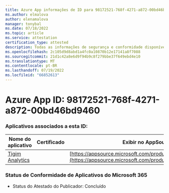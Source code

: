 ```yaml
---
title: Azure App informações de ID para 98172521-768f-4271-a872-00bd46bd9460
ms.author: elmalova
author: elenamalova
manager: tonybal
ms.date: 07/18/2022
ms.topic: article
ms.service: attestation
certification_type: attested
description: Todas as informações de segurança e conformidade disponíveis para 98172521-768f-4271-a872-00bd46bd9460.
ms.openlocfilehash: 2c105d9d8abd1a4fc0a10870b12e17141a8f7088
ms.sourcegitcommit: 21d1c42a8e6d9f94b9c8f279bbe37f649ebd4e10
ms.translationtype: MT
ms.contentlocale: pt-BR
ms.lasthandoff: 07/19/2022
ms.locfileid: "66852613"
---
```

# <a name="azure-app-id-98172521-768f-4271-a872-00bd46bd9460"></a>Azure App ID: 98172521-768f-4271-a872-00bd46bd9460


### <a name="apps-associated-with-this-id"></a>Aplicativos associados a esta ID:
| **Nome do aplicativo** | **Certificado** | **Exibir no AppSource** |
|--------------|---------------|-----------------------|
| [Tigim Analytics](../forward/WA200004242.md) |  | [https://appsource.microsoft.com/product/office/WA200004242](https://appsource.microsoft.com/product/office/WA200004242) |

### <a name="microsoft-365-app-compliance-status"></a>Status de Conformidade de Aplicativos do Microsoft 365
- Status do Atestado do Publicador: Concluído
